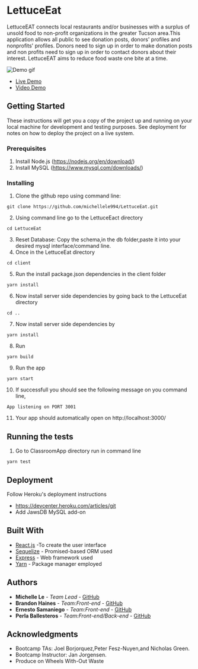 # LettuceEat
LettuceEAT connects local restaurants and/or businesses with a surplus of unsold food to non-profit organizations in the greater Tucson area.This application allows all public to see donation posts, donors' profiles and nonprofits' profiles. Donors need to sign up in order to make donation posts and non profits need to sign up in order to contact donors about their interest. LettuceEAT aims to reduce food waste one bite at a time.

![Demo gif](./client/public/LettuceEat.gif)
* [Live Demo](https://lettuceeat.herokuapp.com/)
* [Video Demo](https://youtu.be/nHRchQu5q1Q)

## Getting Started
These instructions will get you a copy of the project up and running on your local machine for development and testing purposes. See deployment for notes on how to deploy the project on a live system.

### Prerequisites
1. Install Node.js  (https://nodejs.org/en/download/)
2. Install MySQL (https://www.mysql.com/downloads/)

### Installing
1. Clone the github repo using command line:
```
git clone https://github.com/michellele994/LettuceEat.git
``` 
2. Using command line go to the LettuceEact directory
```
cd LettuceEat
```
3. Reset Database: Copy the schema,in the db folder,paste it into your desired mysql interface/command line.
4. Once in the LettuceEat directory 
```
cd client
```
5. Run the install package.json dependencies in the client folder
```
yarn install
```
6. Now install server side dependencies by going back to the LettuceEat directory 
```
cd .. 
```
7. Now install server side dependencies by  
```
yarn install 
```
8. Run  
```
yarn build
```
9. Run the app 
```
yarn start
```
10. If successfull you should see the following message on you command line, 
```
App listening on PORT 3001
```
11. Your app should automatically open on http://localhost:3000/


## Running the tests

1. Go to ClassroomApp directory run in command line
```
yarn test
```

## Deployment
Follow Heroku's deployment instructions
* https://devcenter.heroku.com/articles/git
* Add JawsDB MySQL add-on

## Built With
* [React.js](https://reactjs.org/) -To create the user interface
* [Sequelize](http://docs.sequelizejs.com/) - Promised-based ORM used
* [Express](http://expressjs.com/) - Web framework used
* [Yarn](http://expressjs.com/) - Package manager employed

## Authors
* **Michelle Le** - *Team Lead* - [GitHub](https://github.com/michellele994)
* **Brandon Haines** - *Team:Front-end* - [GitHub](https://github.com/bhaines3)
* **Ernesto Samaniego** - *Team:Front-end* - [GitHub](https://github.com/ernesto13)
* **Perla Ballesteros** - *Team:Front-end/Back-end* - [GitHub](https://github.com/perlaballesteros)

## Acknowledgments
* Bootcamp TAs: Joel Borjorquez,Peter Fesz-Nuyen,and Nicholas Green.
* Bootcamp Instructor: Jan Jorgensen.
* Produce on Wheels With-Out Waste

